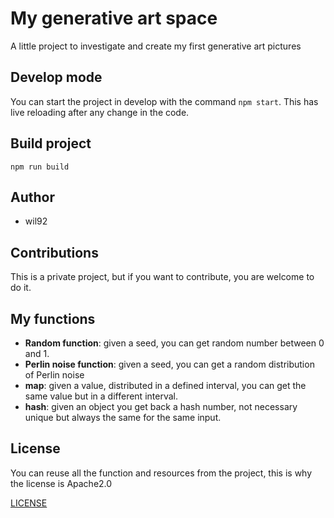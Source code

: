 # My generative art space

A little project to investigate and create my first generative art pictures

## Develop mode

You can start the project in develop with the command `npm start`. This has live reloading after any change in the code.

## Build project

```
npm run build
```

## Author

- wil92

## Contributions

This is a private project, but if you want to contribute, you are welcome to do it.

## My functions

- **Random function**: given a seed, you can get random number between 0 and 1.
- **Perlin noise function**: given a seed, you can get a random distribution of Perlin noise
- **map**: given a value, distributed in a defined interval, you can get the same value but in a different interval.
- **hash**: given an object you get back a hash number, not necessary unique but always the same for the same input.

## License

You can reuse all the function and resources from the project, this is why the license is Apache2.0

[LICENSE](./LICENSE.md)
